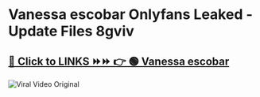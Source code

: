 
 # Vanessa escobar Onlyfans Leaked - Update Files 8gviv

## <h2><a href="https://clipsfans.com/Vanessa_escobar&ref=git">🔗 Click to LINKS ⏩⏩ 👉 🟢 Vanessa escobar </a></h2>

<a href="https://clipsfans.com/Vanessa_escobar&ref=git" rel="nofollow" data-target="animated-image.originalLink"><img src="https://i.ibb.co.com/xMMVF88/686577567.gif" alt="Viral Video Original" style="max-width: 100%; display: inline-block;" data-target="animated-image.originalImage"></a>

